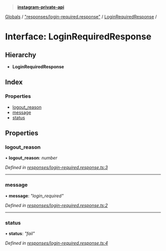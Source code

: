 > **[instagram-private-api](../README.md)**

[Globals](../globals.md) / ["responses/login-required.response"](../modules/_responses_login_required_response_.md) / [LoginRequiredResponse](_responses_login_required_response_.loginrequiredresponse.md) /

# Interface: LoginRequiredResponse

## Hierarchy

* **LoginRequiredResponse**

## Index

### Properties

* [logout_reason](_responses_login_required_response_.loginrequiredresponse.md#logout_reason)
* [message](_responses_login_required_response_.loginrequiredresponse.md#message)
* [status](_responses_login_required_response_.loginrequiredresponse.md#status)

## Properties

###  logout_reason

• **logout_reason**: *number*

*Defined in [responses/login-required.response.ts:3](https://github.com/Nerixyz/instagram-private-api/blob/e5037ee/src/responses/login-required.response.ts#L3)*

___

###  message

• **message**: *"login_required"*

*Defined in [responses/login-required.response.ts:2](https://github.com/Nerixyz/instagram-private-api/blob/e5037ee/src/responses/login-required.response.ts#L2)*

___

###  status

• **status**: *"fail"*

*Defined in [responses/login-required.response.ts:4](https://github.com/Nerixyz/instagram-private-api/blob/e5037ee/src/responses/login-required.response.ts#L4)*
